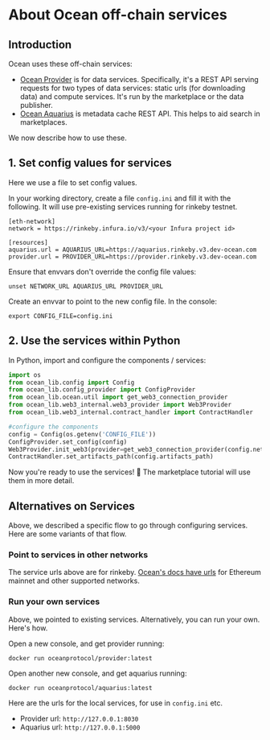 # About Ocean off-chain services

## Introduction

Ocean uses these off-chain services:
* [Ocean Provider](https://github.com/oceanprotocol/provider) is for data services. Specifically, it's a REST API serving requests for two types of data services: static urls (for downloading data) and compute services. It's run by the marketplace or the data publisher.
* [Ocean Aquarius](https://github.com/oceanprotocol/aquarius) is metadata cache REST API. This helps to aid search in marketplaces.

We now describe how to use these.

## 1. Set config values for services

Here we use a file to set config values.

In your working directory, create a file `config.ini` and fill it with the following. It will use pre-existing services running for rinkeby testnet.
```
[eth-network]
network = https://rinkeby.infura.io/v3/<your Infura project id>

[resources]
aquarius.url = AQUARIUS_URL=https://aquarius.rinkeby.v3.dev-ocean.com
provider.url = PROVIDER_URL=https://provider.rinkeby.v3.dev-ocean.com
```

Ensure that envvars don't override the config file values:
```console
unset NETWORK_URL AQUARIUS_URL PROVIDER_URL
```

Create an envvar to point to the new config file. In the console:
```console
export CONFIG_FILE=config.ini
```

## 2. Use the services within Python

In Python, import and configure the components / services:
```python
import os
from ocean_lib.config import Config
from ocean_lib.config_provider import ConfigProvider
from ocean_lib.ocean.util import get_web3_connection_provider
from ocean_lib.web3_internal.web3_provider import Web3Provider
from ocean_lib.web3_internal.contract_handler import ContractHandler

#configure the components
config = Config(os.getenv('CONFIG_FILE'))
ConfigProvider.set_config(config)
Web3Provider.init_web3(provider=get_web3_connection_provider(config.network_url))
ContractHandler.set_artifacts_path(config.artifacts_path)
```

Now you're ready to use the services! 🐳 The marketplace tutorial will use them in more detail.

## Alternatives on Services

Above, we described a specific flow to go through configuring services. Here are some variants of that flow.

### Point to services in other networks

The service urls above are for rinkeby. [Ocean's docs have urls](https://docs.oceanprotocol.com/concepts/networks-overview/) for Ethereum mainnet and other supported networks.

### Run your own services

Above, we pointed to existing services. Alternatively, you can run your own. Here's how.

Open a new console, and get provider running:
```console
docker run oceanprotocol/provider:latest
```

Open another new console, and get aquarius running:
```console
docker run oceanprotocol/aquarius:latest
```

Here are the urls for the local services, for use in `config.ini` etc.
* Provider url: `http://127.0.0.1:8030`
* Aquarius url: `http://127.0.0.1:5000`
